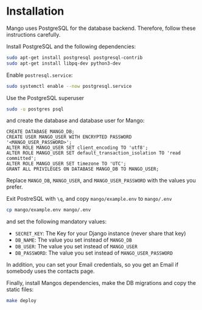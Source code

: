 # Installation

Mango uses PostgreSQL for the database backend. Therefore, follow these instructions carefully.

Install PostgreSQL and the following dependencies: 

```bash
sudo apt-get install postgresql postgresql-contrib
sudo apt-get install libpq-dev python3-dev
```

Enable `postresql.service`:

```bash
sudo systemctl enable --now postgresql.service
```

Use the PostgreSQL superuser 

```bash
sudo -u postgres psql
```

and create the database and database user for Mango:

```postgresql
CREATE DATABASE MANGO_DB;
CREATE USER MANGO_USER WITH ENCRYPTED PASSWORD '<MANGO_USER_PASSWORD>';
ALTER ROLE MANGO_USER SET client_encoding TO 'utf8';
ALTER ROLE MANGO_USER SET default_transaction_isolation TO 'read committed';
ALTER ROLE MANGO_USER SET timezone TO 'UTC';
GRANT ALL PRIVILEGES ON DATABASE MANGO_DB TO MANGO_USER;
```

Replace `MANGO_DB`, `MANGO_USER`, and `MANGO_USER_PASSWORD` with the values you prefer.

Exit PostreSQL with `\q`, and copy `mango/example.env` to `mango/.env`

```bash
cp mango/example.env mango/.env
```

and set the following mandatory values:

- `SECRET_KEY`: The Key for your Django instance (never share that key)
- `DB_NAME`: The value you set instead of `MANGO_DB`
- `DB_USER`: The value you set instead of `MANGO_USER`
- `DB_PASSWORD`: The value you set instead of `MANGO_USER_PASSWORD`

In addition, you can set your Email credentials, so you get an Email if somebody uses the contacts page.

Finally, install Mangos dependencies, make the DB migrations and copy the static files:

```bash
make deploy
```
